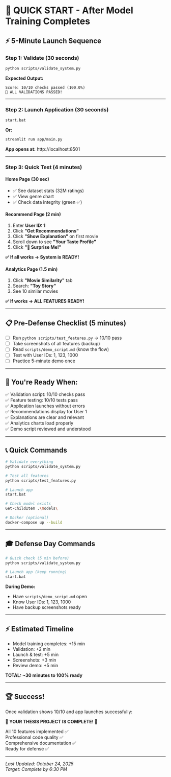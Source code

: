 # 🚀 QUICK START - After Model Training Completes

## ⚡ 5-Minute Launch Sequence

### Step 1: Validate (30 seconds)
```bash
python scripts/validate_system.py
```
**Expected Output:**
```
Score: 10/10 checks passed (100.0%)
🎉 ALL VALIDATIONS PASSED!
```

---

### Step 2: Launch Application (30 seconds)
```bash
start.bat
```
**Or:**
```bash
streamlit run app/main.py
```

**App opens at:** http://localhost:8501

---

### Step 3: Quick Test (4 minutes)

#### Home Page (30 sec)
- ✅ See dataset stats (32M ratings)
- ✅ View genre chart
- ✅ Check data integrity (green ✅)

#### Recommend Page (2 min)
1. Enter **User ID: 1**
2. Click **"Get Recommendations"**
3. Click **"Show Explanation"** on first movie
4. Scroll down to see **"Your Taste Profile"**
5. Click **"🎲 Surprise Me!"**

**✅ If all works → System is READY!**

#### Analytics Page (1.5 min)
1. Click **"Movie Similarity"** tab
2. Search: **"Toy Story"**
3. See 10 similar movies

**✅ If works → ALL FEATURES READY!**

---

## 📋 Pre-Defense Checklist (5 minutes)

- [ ] Run `python scripts/test_features.py` → 10/10 pass
- [ ] Take screenshots of all features (backup)
- [ ] Read `scripts/demo_script.md` (know the flow)
- [ ] Test with User IDs: 1, 123, 1000
- [ ] Practice 5-minute demo once

---

## 🎯 You're Ready When:

✅ Validation script: 10/10 checks pass  
✅ Feature testing: 10/10 tests pass  
✅ Application launches without errors  
✅ Recommendations display for User 1  
✅ Explanations are clear and relevant  
✅ Analytics charts load properly  
✅ Demo script reviewed and understood  

---

## 📞 Quick Commands

```bash
# Validate everything
python scripts/validate_system.py

# Test all features
python scripts/test_features.py

# Launch app
start.bat

# Check model exists
Get-ChildItem .\models\

# Docker (optional)
docker-compose up --build
```

---

## 🎓 Defense Day Commands

```bash
# Quick check (5 min before)
python scripts/validate_system.py

# Launch app (keep running)
start.bat
```

**During Demo:**
- Have `scripts/demo_script.md` open
- Know User IDs: 1, 123, 1000
- Have backup screenshots ready

---

## ⚡ Estimated Timeline

- Model training completes: +15 min
- Validation: +2 min  
- Launch & test: +5 min
- Screenshots: +3 min
- Review demo: +5 min

**TOTAL: ~30 minutes to 100% ready**

---

## 🏆 Success!

Once validation shows 10/10 and app launches successfully:

**🎉 YOUR THESIS PROJECT IS COMPLETE! 🎉**

All 10 features implemented ✅  
Professional code quality ✅  
Comprehensive documentation ✅  
Ready for defense ✅  

---

*Last Updated: October 24, 2025*  
*Target: Complete by 6:30 PM*
